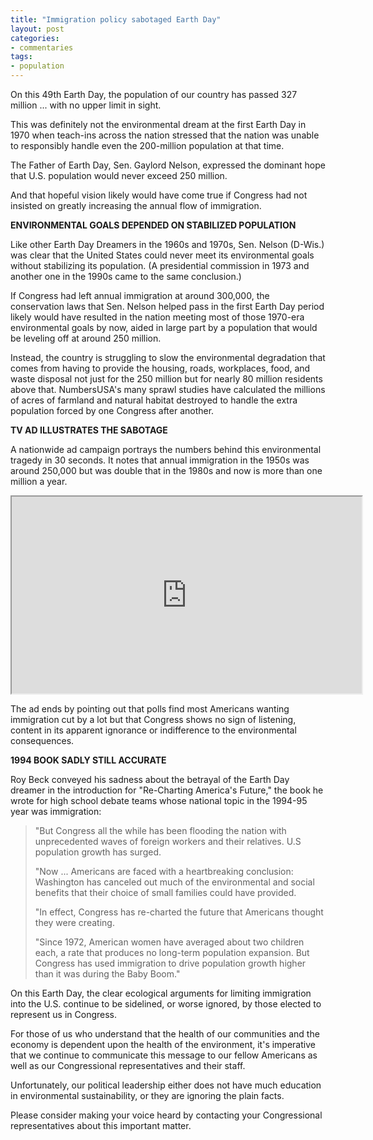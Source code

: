 ```yaml
---
title: "Immigration policy sabotaged Earth Day"
layout: post
categories:
- commentaries
tags:
- population
---
```


On this 49th Earth Day, the population of our country has passed 327 million ... with no upper limit in sight.

This was definitely not the environmental dream at the first Earth Day in 1970 when teach-ins across the nation stressed that the nation was unable to responsibly handle even the 200-million population at that time.

The Father of Earth Day, Sen. Gaylord Nelson, expressed the dominant hope that U.S. population would never exceed 250 million.

And that hopeful vision likely would have come true if Congress had not insisted on greatly increasing the annual flow of immigration.

**ENVIRONMENTAL GOALS DEPENDED ON STABILIZED POPULATION**

Like other Earth Day Dreamers in the 1960s and 1970s, Sen. Nelson (D-Wis.) was clear that the United States could never meet its environmental goals without stabilizing its population. (A presidential commission in 1973 and another one in the 1990s came to the same conclusion.)

If Congress had left annual immigration at around 300,000, the conservation laws that Sen. Nelson helped pass in the first Earth Day period likely would have resulted in the nation meeting most of those 1970-era environmental goals by now, aided in large part by a population that would be leveling off at around 250 million.

Instead, the country is struggling to slow the environmental degradation that comes from having to provide the housing, roads, workplaces, food, and waste disposal not just for the 250 million but for nearly 80 million residents above that. NumbersUSA's many sprawl studies have calculated the millions of acres of farmland and natural habitat destroyed to handle the extra population forced by one Congress after another.

**TV AD ILLUSTRATES THE SABOTAGE**

A nationwide ad campaign portrays the numbers behind this environmental tragedy in 30 seconds. It notes that annual immigration in the 1950s was around 250,000 but was double that in the 1980s and now is more than one million a year.

<iframe width="560" height="315" src="https://www.youtube.com/embed/APizyxBQC4s?si=TopO2_luQzmOO2uz" title="How much immigration do the American people want?" allow="accelerometer; autoplay; clipboard-write; encrypted-media; gyroscope; picture-in-picture; web-share" referrerpolicy="strict-origin-when-cross-origin" allowfullscreen></iframe>

The ad ends by pointing out that polls find most Americans wanting immigration cut by a lot but that Congress shows no sign of listening, content in its apparent ignorance or indifference to the environmental consequences.

**1994 BOOK SADLY STILL ACCURATE**

Roy Beck conveyed his sadness about the betrayal of the Earth Day dreamer in the introduction for "Re-Charting America's Future," the book he wrote for high school debate teams whose national topic in the 1994-95 year was immigration:

> "But Congress all the while has been flooding the nation with unprecedented waves of foreign workers and their relatives. U.S population growth has surged.
>
> "Now ... Americans are faced with a heartbreaking conclusion: Washington has canceled out much of the environmental and social benefits that their choice of small families could have provided.
>
> "In effect, Congress has re-charted the future that Americans thought they were creating.
>
> "Since 1972, American women have averaged about two children each, a rate that produces no long-term population expansion. But Congress has used immigration to drive population growth higher than it was during the Baby Boom."

On this Earth Day, the clear ecological arguments for limiting immigration into the U.S. continue to be sidelined, or worse ignored, by those elected to represent us in Congress.

For those of us who understand that the health of our communities and the economy is dependent upon the health of the environment, it's imperative that we continue to communicate this message to our fellow Americans as well as our Congressional representatives and their staff.

Unfortunately, our political leadership either does not have much education in environmental sustainability, or they are ignoring the plain facts.

Please consider making your voice heard by contacting your Congressional representatives about this important matter.
